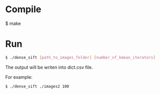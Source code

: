 # Compile
$ make

# Run
``` bash
$ ./dense_sift [path_to_images_folder] [number_of_kmean_iterators]
```
The output will be writen into dict.csv file.

For example:
``` bash
$ ./dense_sift ./images2 100
```